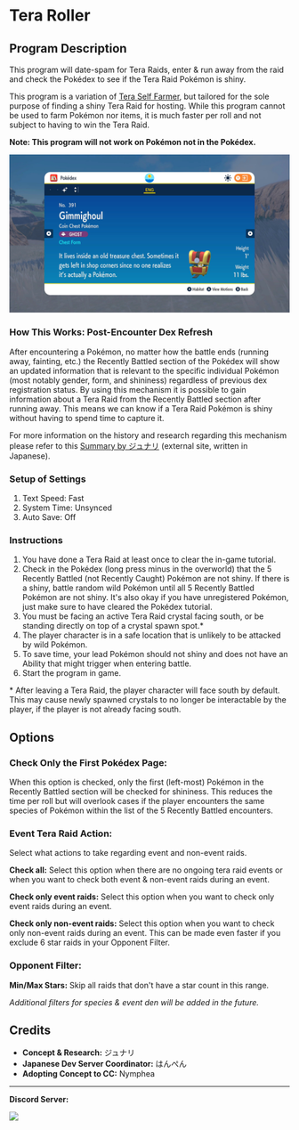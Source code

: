 # Tera Roller

## Program Description

This program will date-spam for Tera Raids, enter & run away from the raid and check the Pokédex to see if the Tera Raid Pokémon is shiny.

This program is a variation of [Tera Self Farmer](TeraSelfFarmer.md), but tailored for the sole purpose of finding a shiny Tera Raid for hosting. While this program cannot be used to farm Pokémon nor items, it is much faster per roll and not subject to having to win the Tera Raid.

**Note: This program will not work on Pokémon not in the Pokédex.**

<img src="images/TeraRoller-RecentlyBattled.png">

### How This Works: Post-Encounter Dex Refresh

After encountering a Pokémon, no matter how the battle ends (running away, fainting, etc.) the Recently Battled section of the Pokédex will show an updated information that is relevant to the specific individual Pokémon (most notably gender, form, and shininess) regardless of previous dex registration status. By using this mechanism it is possible to gain information about a Tera Raid from the Recently Battled section after running away. This means we can know if a Tera Raid Pokémon is shiny without having to spend time to capture it.

For more information on the history and research regarding this mechanism please refer to this [Summary by ジュナリ](https://note.com/junari000/n/nc04cc0d3e6cb) (external site, written in Japanese).

### Setup of Settings

1. Text Speed: Fast
2. System Time: Unsynced
3. Auto Save: Off

### Instructions

1. You have done a Tera Raid at least once to clear the in-game tutorial.
2. Check in the Pokédex (long press minus in the overworld) that the 5 Recently Battled (not Recently Caught) Pokémon are not shiny. If there is a shiny, battle random wild Pokémon until all 5 Recently Battled Pokémon are not shiny. It's also okay if you have unregistered Pokémon, just make sure to have cleared the Pokédex tutorial.
3. You must be facing an active Tera Raid crystal facing south, or be standing directly on top of a crystal spawn spot.*
4. The player character is in a safe location that is unlikely to be attacked by wild Pokémon.
5. To save time, your lead Pokémon should not shiny and does not have an Ability that might trigger when entering battle.
6. Start the program in game.

\* After leaving a Tera Raid, the player character will face south by default. This may cause newly spawned crystals to no longer be interactable by the player, if the player is not already facing south.

## Options

### Check Only the First Pokédex Page:

When this option is checked, only the first (left-most) Pokémon in the Recently Battled section will be checked for shininess. This reduces the time per roll but will overlook cases if the player encounters the same species of Pokémon within the list of the 5 Recently Battled encounters.

### Event Tera Raid Action:

Select what actions to take regarding event and non-event raids.

**Check all:** Select this option when there are no ongoing tera raid events or when you want to check both event & non-event raids during an event.

**Check only event raids:** Select this option when you want to check only event raids during an event.

**Check only non-event raids:** Select this option when you want to check only non-event raids during an event. This can be made even faster if you exclude 6 star raids in your Opponent Filter.

### Opponent Filter:

**Min/Max Stars:** Skip all raids that don't have a star count in this range.

*Additional filters for species & event den will be added in the future.*

## Credits

- **Concept & Research:** ジュナリ
- **Japanese Dev Server Coordinator:** はんぺん
- **Adopting Concept to CC:** Nymphea

<hr>

**Discord Server:** 

[<img src="https://canary.discordapp.com/api/guilds/695809740428673034/widget.png?style=banner2">](https://discord.gg/cQ4gWxN)


